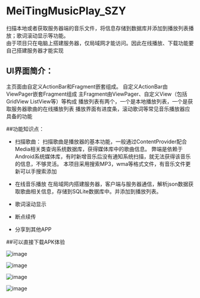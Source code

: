# MeiTingMusicPlay_SZY
扫描本地或者获取服务器端的音乐文件，将信息存储到数据库并添加到播放列表播放；歌词滚动显示等功能。                                
由于项目只在电脑上搭建服务器，仅局域网才能访问。因此在线播放、下载功能要自己搭建服务器才能实现

UI界面简介：
----
主页面由自定义ActionBar和Fragment嵌套组成。
自定义ActionBar由ViewPager嵌套Fragment组成
主Fragment由ViewPager、自定义View（包括GridView ListView等）等构成
播放列表有两个，一个是本地播放列表，一个是获取服务器歌曲的在线播放列表
播放界面有进度条，滚动歌词等常见音乐播放器应具备的功能

##功能知识点：

* 扫描歌曲：
扫描歌曲是播放器的基本功能，一般通过ContentProvider配合Media相关类查询系统数据库，获得媒体库中的歌曲信息。
弊端是依赖于Android系统媒体库，有时新增音乐后没有通知系统扫描，就无法获得该音乐的信息，不够灵活。
本项目采用搜索MP3，wma等格式文件，有音乐文件更新可以手搜索添加

* 在线音乐播放
在局域网内搭建服务器，客户端与服务器通信，解析json数据获取歌曲相关信息，存储到SQLite数据库中。并添加到播放列表。

* 歌词滚动显示

* 断点续传
 
* 分享到其他APP


##可以直接下载APK体验

![image](https://github.com/suzeyinhappyboy/MeiTingMusicPlay_SZY/blob/master/APP_Picture/Screenshot_2016-08-27-11-47-59.png)

![image](https://github.com/suzeyinhappyboy/MeiTingMusicPlay_SZY/blob/master/APP_Picture/Screenshot_2016-08-27-17-06-47.png)

![image](https://github.com/suzeyinhappyboy/MeiTingMusicPlay_SZY/blob/master/APP_Picture/Screenshot_2016-08-27-11-48-50.png)

![image](https://github.com/suzeyinhappyboy/MeiTingMusicPlay_SZY/blob/master/APP_Picture/Screenshot_2016-08-27-11-49-18.png)
